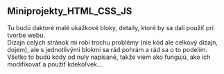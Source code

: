 ## Miniprojekty_HTML_CSS_JS ###  
Tu budú daktoré malé ukážkové bloky, detaily, ktoré by sa dali použiť pri tvorbe webu.   
Dizajn celých stránok mi robí trochu problémy (nie kód ale celkový dizajn, dojem), ale s jednotlivými blokmi sa rád pohrám a rád sa o to podelím.  
Všetko to budú kódy od nuly napísané, takže viem ako fungujú, ako ich modifikovať a použiť kdekoľvek...

